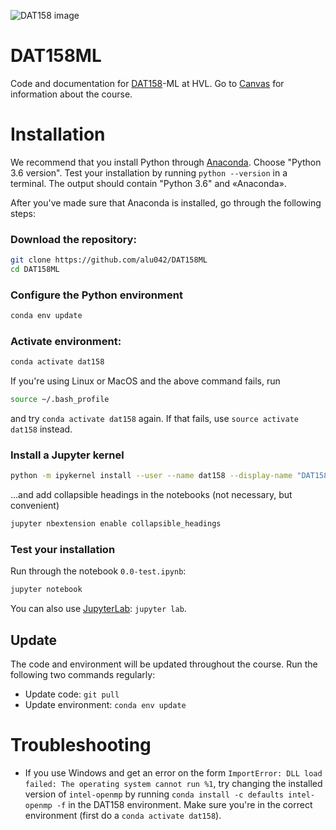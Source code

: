 ![DAT158 image](./assets/DAT158-2_english_small.png)

# DAT158ML
Code and documentation for [DAT158](https://www.hvl.no/en/studies-at-hvl/study-programmes/course/dat158)-ML at HVL. Go to [Canvas](https://hvl.instructure.com/courses/3039) for information about the course.

# Installation
We recommend that you install Python through [Anaconda](https://www.anaconda.com/distribution). Choose "Python 3.6 version". Test your installation by running `python --version` in a terminal. The output should contain "Python 3.6" and «Anaconda». 

After you've made sure that Anaconda is installed, go through the following steps: 
### Download the repository: 
```bash
git clone https://github.com/alu042/DAT158ML
cd DAT158ML
```
### Configure the Python environment
```bash
conda env update
```

### Activate environment:
```bash
conda activate dat158
```
If you're using Linux or MacOS and the above command fails, run 
```bash 
source ~/.bash_profile
``` 
and try `conda activate dat158` again. If that fails, use `source activate dat158` instead.

### Install a Jupyter kernel
```bash
python -m ipykernel install --user --name dat158 --display-name "DAT158"
```
...and add collapsible headings in the notebooks (not necessary, but convenient)
```bash
jupyter nbextension enable collapsible_headings
```

### Test your installation
Run through the notebook `0.0-test.ipynb`:
```bash
jupyter notebook
```
You can also use [JupyterLab](https://github.com/jupyterlab/jupyterlab): `jupyter lab`.

## Update
The code and environment will be updated throughout the course. Run the following two commands regularly:
* Update code: `git pull`
* Update environment: `conda env update`

# Troubleshooting

* If you use Windows and get an error on the form `ImportError: DLL load failed: The operating system cannot run %1`, try changing the installed version of `intel-openmp` by running `conda install -c defaults intel-openmp -f` in the DAT158 environment. Make sure you're in the correct environment (first do a `conda activate dat158`).


